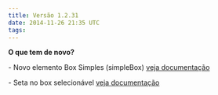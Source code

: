 ```yaml
---
title: Versão 1.2.31
date: 2014-11-26 21:35 UTC
tags:
---
```

**O que tem de novo?**

\- Novo elemento Box Simples (simpleBox) [veja documentação](http://locaweb.github.io/locawebstyle-v1/manual/elementos#simpleBox1/)

\- Seta no box selecionável [veja documentação](http://locaweb.github.io/locawebstyle-v1/manual/aplicacoes/box-selecionavel/)
